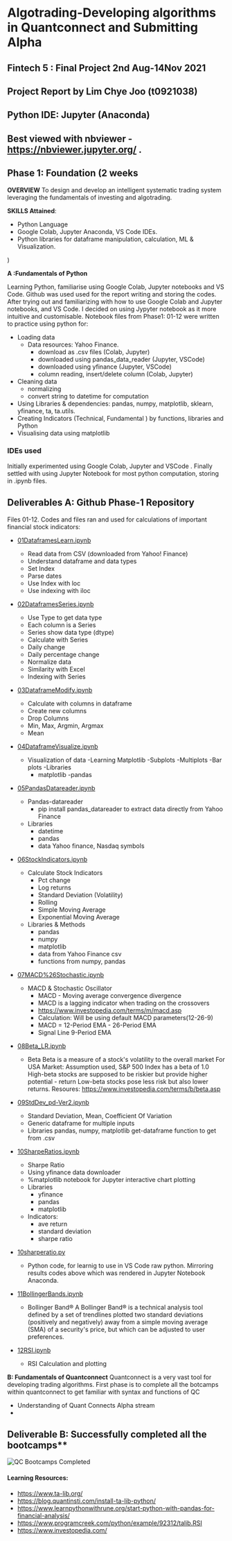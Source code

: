 # Algotrading-Developing algorithms in Quantconnect and Submitting Alpha
## Fintech 5 : Final Project 2nd Aug-14Nov 2021
## Project Report by Lim Chye Joo (t0921038)

## Python IDE: Jupyter (Anaconda)
## Best viewed with nbviewer - https://nbviewer.jupyter.org/ .

## Phase 1: Foundation (2 weeks

**OVERVIEW**
To design and develop an intelligent systematic trading system leveraging the fundamentals of
investing and algotrading.

**SKILLS Attained**: 
  - Python Language
  - Google Colab, Jupyter Anaconda, VS Code IDEs. 
  - Python libraries for dataframe manipulation, calculation, ML & Visualization.

)

**A :Fundamentals of Python**

Learning Python, familiarise using Google Colab, Jupyter notebooks and VS Code.
Github was used used for the report writing and storing the codes.
After trying out and familiarizing with how to use Google Colab and Jupyter notebooks, and VS Code. I decided on using Jypyter notebook as it more intuitive and customisable.
Notebook files from Phase1: 01-12 were written to practice using python for:

- Loading data
  - Data resources: Yahoo Finance. 
    - download as .csv files (Colab, Jupyter)
    - downloaded using pandas_data_reader (Jupyter, VSCode)
    - downloaded using yfinance (Jupyter, VSCode)
    - column reading, insert/delete column (Colab, Jupyter)
- Cleaning data
  - normalizing
  - convert string to datetime for computation
- Using Libraries & dependencies: pandas, numpy, matplotlib, sklearn, yfinance, ta, ta.utils.
- Creating Indicators (Technical, Fundamental ) by functions, libraries and Python
- Visualising data using matplotlib

### IDEs used
Initially experimented using Google Colab, Jupyter and VSCode . 
Finally settled with using Jupyter Notebook for most python computation, storing in .ipynb files. 



## Deliverables A: Github Phase-1 Repository

Files 01-12. Codes and files ran and used for calculations of important financial stock indicators:

- [01DataframesLearn.ipynb](https://github.com/sgusproject/Phase-1/blob/main/01DataframesLearn.ipynb)
  - Read data from CSV (downloaded from Yahoo! Finance)
  - Understand dataframe and data types
  - Set Index
  - Parse dates
  - Use Index with loc
  - Use indexing with iloc

- [02DataframesSeries.ipynb](https://github.com/sgusproject/Phase-1/blob/main/02DataframesSeries.ipynb)
  - Use Type to get data type
  - Each column is a Series
  - Series show data type (dtype)
  - Calculate with Series
  - Daily change
  - Daily percentage change
  - Normalize data
  - Similarity with Excel
  - Indexing with Series

- [03DataframeModify.ipynb](https://github.com/sgusproject/Phase-1/blob/main/03DataframeModify.ipynb)
  - Calculate with columns in dataframe
  - Create new columns
  - Drop Columns
  - Min, Max, Argmin, Argmax
  - Mean

- [04DataframeVisualize.ipynb](https://github.com/sgusproject/Phase-1/blob/main/04DataframeVisualize.ipynb)
  - Visualization of data
    -Learning Matplotlib
      -Subplots
      -Multiplots
      -Bar plots
  -Libraries
    - matplotlib
     -pandas

- [05PandasDatareader.ipynb](https://github.com/sgusproject/Phase-1/blob/main/05PandasDatareader.ipynb)
  - Pandas-datareader
    - pip install pandas_datareader to extract data directly from Yahoo Finance
  - Libraries
    - datetime
    - pandas
    - data Yahoo finance, Nasdaq symbols

- [06StockIndicators.ipynb](https://github.com/sgusproject/Phase-1/blob/main/06StockIndicators.ipynb)
  - Calculate Stock Indicators
    - Pct change
    - Log returns
    - Standard Deviation (Volatility)
    - Rolling
    - Simple Moving Average
    - Exponential Moving Average
  - Libraries & Methods
    - pandas
    - numpy
    - matplotlib
    - data from Yahoo Finance csv
    - functions from numpy, pandas

- [07MACD%26Stochastic.ipynb](https://github.com/sgusproject/Phase-1/blob/main/07MACD%26Stochastic.ipynb)
  - MACD & Stochastic Oscillator
    - MACD - Moving average convergence divergence
    - MACD is a lagging indicator when trading on the crossovers
    - https://www.investopedia.com/terms/m/macd.asp
    - Calculation: Will be using default MACD parameters(12-26-9)
    - MACD = 12-Period EMA - 26-Period EMA
    - Signal Line 9-Period EMA

- [08Beta_LR.ipynb](https://github.com/sgusproject/Phase-1/blob/main/08Beta_LR.ipynb)
  - Beta
    Beta is a measure of a stock's volatility to the overall market
    For USA Market: Assumption used, S&P 500 Index has a beta of 1.0
    High-beta stocks are supposed to be riskier but provide higher potential - return
    Low-beta stocks pose less risk but also lower returns.
    Resoures: https://www.investopedia.com/terms/b/beta.asp 

- [09StdDev_pd-Ver2.ipynb](https://github.com/sgusproject/Phase-1/blob/main/09StdDev_pd-Ver2.ipynb)
  - Standard Deviation, Mean, Coefficient Of Variation
  - Generic dataframe for multiple inputs
  - Libraries
    pandas, numpy, matplotlib
    get-dataframe function to get from .csv

- [10SharpeRatios.ipynb](https://github.com/sgusproject/Phase-1/blob/main/10SharpeRatios.ipynb)
  - Sharpe Ratio
  - Using yfinance data downloader
  - %matplotlib notebook for Jupyter interactive chart plotting
  - Libraries
    - yfinance
    - pandas
    - matplotlib
  - Indicators:
    - ave return
    - standard deviation
    - sharpe ratio

- [10sharperatio.py](https://github.com/sgusproject/Phase-1/blob/main/10sharperatio.py)
  - Python code, for learnig to use in VS Code raw python.
    Mirroring results codes above which was rendered in Jupyter Notebook Anaconda.

- [11BollingerBands.ipynb](https://github.com/sgusproject/Phase-1/blob/main/11BollingerBands.ipynb)
  - Bollinger Band®
    A Bollinger Band® is a technical analysis tool defined by a set of trendlines plotted two standard deviations (positively and negatively) away from a simple moving average (SMA) of a security's price, but which can be adjusted to user preferences.

- [12RSI.ipynb](https://github.com/sgusproject/Phase-1/blob/main/12RSI.ipynb)
  - RSI Calculation and plotting


**B: Fundamentals of Quantconnect**
Quantconnect is a very vast tool for developing trading algorithms. First phase is to complete all
the botcamps within quantconnect to get familiar with syntax and functions of QC
- Understanding of Quant Connects Alpha stream
- 
## Deliverable B: Successfully completed all the bootcamps**

![QC Bootcamps Completed](https://github.com/[username]/[reponame]/blob/[branch]/image.jpg?raw=true)




#### Learning Resources:

- https://www.ta-lib.org/
- https://blog.quantinsti.com/install-ta-lib-python/
- https://www.learnpythonwithrune.org/start-python-with-pandas-for-financial-analysis/
- https://www.programcreek.com/python/example/92312/talib.RSI
- https://www.investopedia.com/

